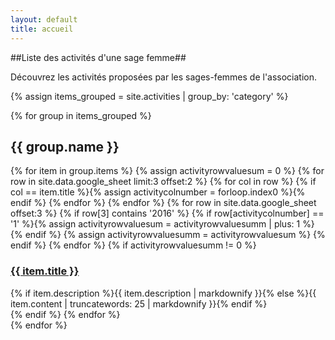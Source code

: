 ```yaml
---
layout: default
title: accueil
---
```


##Liste des activités d'une sage femme##

Découvrez les activités proposées par les sages-femmes de l'association.

{% assign items_grouped = site.activities | group_by: 'category' %}

{% for group in items_grouped %}

<h2>{{ group.name }}</h2>
<div class="activity-list">
  {% for item in group.items %}
  {% assign activityrowvaluesum = 0 %}
  {% for row in site.data.google_sheet limit:3 offset:2 %}
    {% for col in row %}
      {% if col == item.title  %}{% assign activitycolnumber = forloop.index0 %}{% endif %}
    {% endfor %}
  {% endfor %}
  {% for row in site.data.google_sheet offset:3 %}
  {% if row[3] contains '2016' %}
    {% if row[activitycolnumber] == '1' %}{% assign activityrowvaluesum = activityrowvaluesumm | plus: 1 %}{% endif %}
    {% assign activityrowvaluesumm = activityrowvaluesum %}
  {% endif %}
  {% endfor %}
  {% if activityrowvaluesumm != 0 %}
  <div class="activity-list__box"> 
    <h3 class="h5"><a href="{{ item.url }}">{{ item.title }}</a></h3>
    {% if item.description %}{{ item.description | markdownify }}{% else %}{{ item.content | truncatewords: 25 | markdownify }}{% endif %}
  </div>
  {% endif %}
  {% endfor %}
</div>
{% endfor %}
